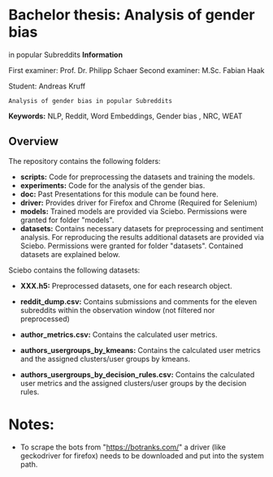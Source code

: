 # Bachelor thesis: Analysis of gender bias
in popular Subreddits
**Information**  
 
First examiner: Prof. Dr. Philipp Schaer 
Second examiner: M.Sc. Fabian Haak  

Student: Andreas Kruff  
  
```
Analysis of gender bias in popular Subreddits
```
**Keywords:** NLP, Reddit, Word Embeddings, Gender bias , NRC, WEAT

## Overview


The repository contains the following folders:
- **scripts:** Code for preprocessing the datasets and training the models.
- **experiments:** Code for the analysis of the gender bias. 
- **doc:** Past Presentations for this module can be found here.
- **driver:** Provides driver for Firefox and Chrome (Required for Selenium)
- **models:** Trained models are provided via Sciebo. Permissions were granted for folder "models".
- **datasets:** Contains necessary datasets for preprocessing and sentiment analysis. For reproducing the results additional datasets are provided via Sciebo. Permissions were granted for folder "datasets". Contained datasets are explained below.

Sciebo contains the following datasets:

- **XXX.h5:** Preprocessed datasets, one for each research object.
- **reddit_dump.csv:** Contains submissions and comments for the eleven subreddits within the observation window (not filtered nor preprocessed)   

- **author_metrics.csv:** Contains the calculated user metrics.
- **authors_usergroups_by_kmeans:** Contains the calculated user metrics and the assigned clusters/user groups by kmeans.
- **authors_usergroups_by_decision_rules.csv:** Contains the calculated user metrics and the assigned clusters/user groups by the decision rules.

# Notes:

- To scrape the bots from "https://botranks.com/" a driver (like geckodriver for firefox) needs to be downloaded and put into the system path.

